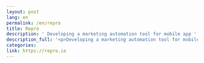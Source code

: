 ```yaml
---
layout: post
lang: en
permalink: /en/repro
title: Repro
description: ' Developing a marketing automation tool for mobile app '
description_full: '<p>Developing a marketing automation tool for mobile app</p>'
categories: 
link: https://repro.io
---
```

